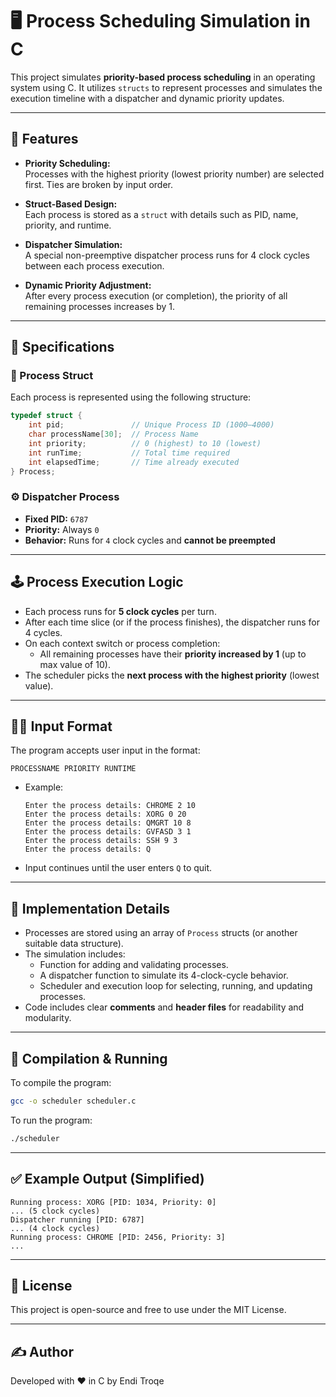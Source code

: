# 🖥️ Process Scheduling Simulation in C

This project simulates **priority-based process scheduling** in an operating system using C. It utilizes `structs` to represent processes and simulates the execution timeline with a dispatcher and dynamic priority updates.

---

## 📌 Features

- **Priority Scheduling:**  
  Processes with the highest priority (lowest priority number) are selected first. Ties are broken by input order.

- **Struct-Based Design:**  
  Each process is stored as a `struct` with details such as PID, name, priority, and runtime.

- **Dispatcher Simulation:**  
  A special non-preemptive dispatcher process runs for 4 clock cycles between each process execution.

- **Dynamic Priority Adjustment:**  
  After every process execution (or completion), the priority of all remaining processes increases by 1.

---

## 🔧 Specifications

### 🧱 Process Struct

Each process is represented using the following structure:

```c
typedef struct {
    int pid;               // Unique Process ID (1000–4000)
    char processName[30];  // Process Name
    int priority;          // 0 (highest) to 10 (lowest)
    int runTime;           // Total time required
    int elapsedTime;       // Time already executed
} Process;
```

### ⚙️ Dispatcher Process

- **Fixed PID:** `6787`  
- **Priority:** Always `0`  
- **Behavior:** Runs for `4` clock cycles and **cannot be preempted**

---

## 🕹️ Process Execution Logic

- Each process runs for **5 clock cycles** per turn.
- After each time slice (or if the process finishes), the dispatcher runs for 4 cycles.
- On each context switch or process completion:
  - All remaining processes have their **priority increased by 1** (up to max value of 10).
- The scheduler picks the **next process with the highest priority** (lowest value).

---

## 🧑‍💻 Input Format

The program accepts user input in the format:

```
PROCESSNAME PRIORITY RUNTIME
```

- Example:
  ```
  Enter the process details: CHROME 2 10
  Enter the process details: XORG 0 20
  Enter the process details: QMGRT 10 8
  Enter the process details: GVFASD 3 1
  Enter the process details: SSH 9 3
  Enter the process details: Q
  ```

- Input continues until the user enters `Q` to quit.

---

## 📂 Implementation Details

- Processes are stored using an array of `Process` structs (or another suitable data structure).
- The simulation includes:
  - Function for adding and validating processes.
  - A dispatcher function to simulate its 4-clock-cycle behavior.
  - Scheduler and execution loop for selecting, running, and updating processes.
- Code includes clear **comments** and **header files** for readability and modularity.

---

## 🚀 Compilation & Running

To compile the program:

```bash
gcc -o scheduler scheduler.c
```

To run the program:

```bash
./scheduler
```

---

## ✅ Example Output (Simplified)

```
Running process: XORG [PID: 1034, Priority: 0]
... (5 clock cycles)
Dispatcher running [PID: 6787]
... (4 clock cycles)
Running process: CHROME [PID: 2456, Priority: 3]
...
```

---

## 📄 License

This project is open-source and free to use under the MIT License.

---

## ✍️ Author

Developed with ❤️ in C by Endi Troqe

